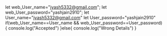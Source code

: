 let web_User_name="jyash5332@gmail.com";
let web_User_password="yashjain2910";
let User_name="jyash5332@gmail.com"
let User_password="yashjain2910"
if(web_User_name==User_name && web_User_password==User_password){
console.log("Accepted")
}else{
console.log("Wrong Details")
}